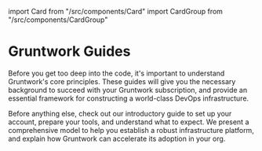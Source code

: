 import Card from "/src/components/Card"
import CardGroup from "/src/components/CardGroup"

# Gruntwork Guides

Before you get too deep into the code, it's important to understand Gruntwork's core principles. These guides will give you the necessary background to succeed with your Gruntwork subscription, and provide an essential framework for constructing a world-class DevOps infrastructure.

<CardGroup cols={2}>

<Card
  title="Introduction to Gruntwork"
  href="/intro/overview/intro-to-gruntwork">
Before anything else, check out our introductory guide to set up your account, prepare your tools, and understand what to expect.
</Card>
<Card
  title="The Gruntwork Production Framework"
  href="/guides/production-framework">
We present a comprehensive model to help you establish a robust infrastructure platform, and explain how Gruntwork can accelerate its adoption in your org.
</Card>

</CardGroup>
